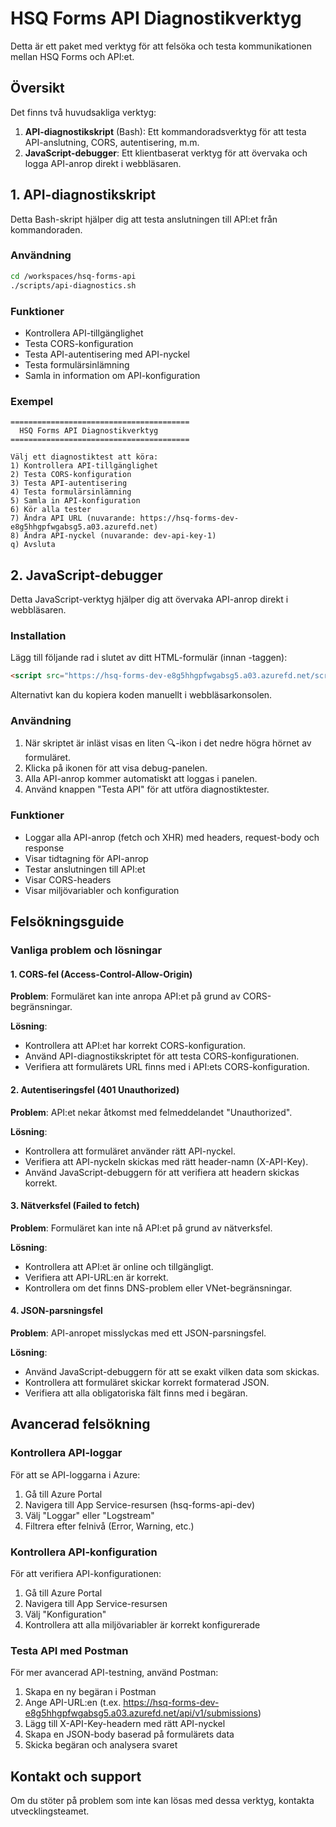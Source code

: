 # HSQ Forms API Diagnostikverktyg

Detta är ett paket med verktyg för att felsöka och testa kommunikationen mellan HSQ Forms och API:et.

## Översikt

Det finns två huvudsakliga verktyg:

1. **API-diagnostikskript** (Bash): Ett kommandoradsverktyg för att testa API-anslutning, CORS, autentisering, m.m.
2. **JavaScript-debugger**: Ett klientbaserat verktyg för att övervaka och logga API-anrop direkt i webbläsaren.

## 1. API-diagnostikskript

Detta Bash-skript hjälper dig att testa anslutningen till API:et från kommandoraden.

### Användning

```bash
cd /workspaces/hsq-forms-api
./scripts/api-diagnostics.sh
```

### Funktioner

- Kontrollera API-tillgänglighet
- Testa CORS-konfiguration
- Testa API-autentisering med API-nyckel
- Testa formulärsinlämning
- Samla in information om API-konfiguration

### Exempel

```
========================================
  HSQ Forms API Diagnostikverktyg  
========================================

Välj ett diagnostiktest att köra:
1) Kontrollera API-tillgänglighet
2) Testa CORS-konfiguration
3) Testa API-autentisering
4) Testa formulärsinlämning
5) Samla in API-konfiguration
6) Kör alla tester
7) Ändra API URL (nuvarande: https://hsq-forms-dev-e8g5hhgpfwgabsg5.a03.azurefd.net)
8) Ändra API-nyckel (nuvarande: dev-api-key-1)
q) Avsluta
```

## 2. JavaScript-debugger

Detta JavaScript-verktyg hjälper dig att övervaka API-anrop direkt i webbläsaren.

### Installation

Lägg till följande rad i slutet av ditt HTML-formulär (innan </body>-taggen):

```html
<script src="https://hsq-forms-dev-e8g5hhgpfwgabsg5.a03.azurefd.net/scripts/hsq-forms-debugger.js"></script>
```

Alternativt kan du kopiera koden manuellt i webbläsarkonsolen.

### Användning

1. När skriptet är inläst visas en liten 🔍-ikon i det nedre högra hörnet av formuläret.
2. Klicka på ikonen för att visa debug-panelen.
3. Alla API-anrop kommer automatiskt att loggas i panelen.
4. Använd knappen "Testa API" för att utföra diagnostiktester.

### Funktioner

- Loggar alla API-anrop (fetch och XHR) med headers, request-body och response
- Visar tidtagning för API-anrop
- Testar anslutningen till API:et
- Visar CORS-headers
- Visar miljövariabler och konfiguration

## Felsökningsguide

### Vanliga problem och lösningar

#### 1. CORS-fel (Access-Control-Allow-Origin)

**Problem**: Formuläret kan inte anropa API:et på grund av CORS-begränsningar.

**Lösning**: 
- Kontrollera att API:et har korrekt CORS-konfiguration.
- Använd API-diagnostikskriptet för att testa CORS-konfigurationen.
- Verifiera att formulärets URL finns med i API:ets CORS-konfiguration.

#### 2. Autentiseringsfel (401 Unauthorized)

**Problem**: API:et nekar åtkomst med felmeddelandet "Unauthorized".

**Lösning**:
- Kontrollera att formuläret använder rätt API-nyckel.
- Verifiera att API-nyckeln skickas med rätt header-namn (X-API-Key).
- Använd JavaScript-debuggern för att verifiera att headern skickas korrekt.

#### 3. Nätverksfel (Failed to fetch)

**Problem**: Formuläret kan inte nå API:et på grund av nätverksfel.

**Lösning**:
- Kontrollera att API:et är online och tillgängligt.
- Verifiera att API-URL:en är korrekt.
- Kontrollera om det finns DNS-problem eller VNet-begränsningar.

#### 4. JSON-parsningsfel

**Problem**: API-anropet misslyckas med ett JSON-parsningsfel.

**Lösning**:
- Använd JavaScript-debuggern för att se exakt vilken data som skickas.
- Kontrollera att formuläret skickar korrekt formaterad JSON.
- Verifiera att alla obligatoriska fält finns med i begäran.

## Avancerad felsökning

### Kontrollera API-loggar

För att se API-loggarna i Azure:

1. Gå till Azure Portal
2. Navigera till App Service-resursen (hsq-forms-api-dev)
3. Välj "Loggar" eller "Logstream"
4. Filtrera efter felnivå (Error, Warning, etc.)

### Kontrollera API-konfiguration

För att verifiera API-konfigurationen:

1. Gå till Azure Portal
2. Navigera till App Service-resursen
3. Välj "Konfiguration"
4. Kontrollera att alla miljövariabler är korrekt konfigurerade

### Testa API med Postman

För mer avancerad API-testning, använd Postman:

1. Skapa en ny begäran i Postman
2. Ange API-URL:en (t.ex. https://hsq-forms-dev-e8g5hhgpfwgabsg5.a03.azurefd.net/api/v1/submissions)
3. Lägg till X-API-Key-headern med rätt API-nyckel
4. Skapa en JSON-body baserad på formulärets data
5. Skicka begäran och analysera svaret

## Kontakt och support

Om du stöter på problem som inte kan lösas med dessa verktyg, kontakta utvecklingsteamet.
